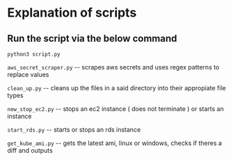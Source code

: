 # Explanation of scripts

## Run the script via the below command

`python3 script.py`

`aws_secret_scraper.py` -- scrapes aws secrets and uses regex patterns to replace values

`clean_up.py` -- cleans up the files in a said directory into their appropiate file types

`new_stop_ec2.py` -- stops an ec2 instance ( does not terminate ) or starts an instance

`start_rds.py` -- starts or stops an rds instance 

`get_kube_ami.py` -- gets the latest ami, linux or windows, checks if theres a diff and outputs